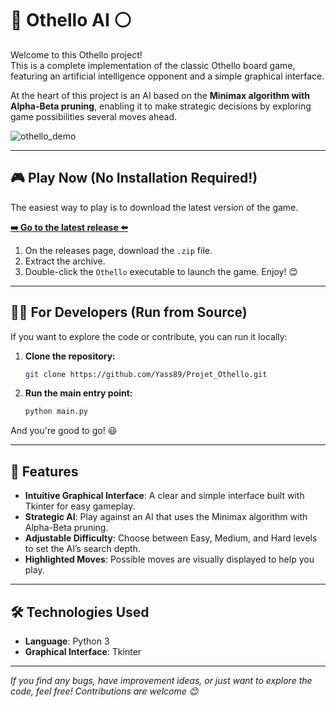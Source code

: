 # 🔵 Othello AI ⚪

Welcome to this Othello project!  
This is a complete implementation of the classic Othello board game, featuring an artificial intelligence opponent and a simple graphical interface.

At the heart of this project is an AI based on the **Minimax algorithm with Alpha-Beta pruning**, enabling it to make strategic decisions by exploring game possibilities several moves ahead.

![othello_demo](https://github.com/user-attachments/assets/3611eb5b-0dae-43d7-8866-91cb0379ffbf)


---

## 🎮 Play Now (No Installation Required!)

The easiest way to play is to download the latest version of the game.

**[➡️ Go to the latest release ⬅️](https://github.com/Yass89/Projet_Othello/releases/latest)**

1. On the releases page, download the `.zip` file.
2. Extract the archive.
3. Double-click the `Othello` executable to launch the game. Enjoy! 😊

---

## 👨‍💻 For Developers (Run from Source)

If you want to explore the code or contribute, you can run it locally:

1. **Clone the repository:**
   ```bash
   git clone https://github.com/Yass89/Projet_Othello.git
   ```
2. **Run the main entry point:**
   ```bash
   python main.py
   ```

And you're good to go! 😃

---

## 🚀 Features

* **Intuitive Graphical Interface**: A clear and simple interface built with Tkinter for easy gameplay.
* **Strategic AI**: Play against an AI that uses the Minimax algorithm with Alpha-Beta pruning.
* **Adjustable Difficulty**: Choose between Easy, Medium, and Hard levels to set the AI’s search depth.
* **Highlighted Moves**: Possible moves are visually displayed to help you play.

---

## 🛠️ Technologies Used

* **Language**: Python 3
* **Graphical Interface**: Tkinter

---

*If you find any bugs, have improvement ideas, or just want to explore the code, feel free! Contributions are welcome 😊*
